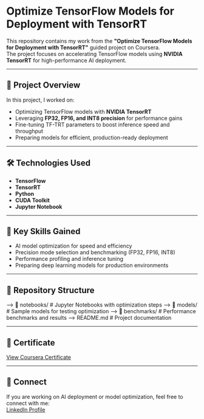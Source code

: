 # Optimize TensorFlow Models for Deployment with TensorRT  

This repository contains my work from the **"Optimize TensorFlow Models for Deployment with TensorRT"** guided project on Coursera.  
The project focuses on accelerating TensorFlow models using **NVIDIA TensorRT** for high-performance AI deployment.  

---

## 📌 Project Overview  
In this project, I worked on:  
- Optimizing TensorFlow models with **NVIDIA TensorRT**  
- Leveraging **FP32, FP16, and INT8 precision** for performance gains  
- Fine-tuning TF-TRT parameters to boost inference speed and throughput  
- Preparing models for efficient, production-ready deployment  

---

## 🛠 Technologies Used  
- **TensorFlow**  
- **TensorRT**  
- **Python**  
- **CUDA Toolkit**  
- **Jupyter Notebook**  

---

## 🚀 Key Skills Gained  
- AI model optimization for speed and efficiency  
- Precision mode selection and benchmarking (FP32, FP16, INT8)  
- Performance profiling and inference tuning  
- Preparing deep learning models for production environments  

---

## 📂 Repository Structure  
--> 📁 notebooks/ # Jupyter Notebooks with optimization steps
--> 📁 models/ # Sample models for testing optimization
--> 📁 benchmarks/ # Performance benchmarks and results
--> README.md # Project documentation

---

## 📜 Certificate  
[View Coursera Certificate](#https://coursera.org/share/0ae4fa0395600c39e1430a9e92884dd4)  <!-- Replace # with the actual certificate link -->

---

## 🤝 Connect  
If you are working on AI deployment or model optimization, feel free to connect with me:  
[LinkedIn Profile](#https://www.linkedin.com/in/palaniappan-yeagappan/)
